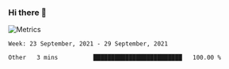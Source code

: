 ### Hi there 👋

![Metrics](https://github.com/radoapx/radoapx/blob/main/github-metrics.svg)

<!--START_SECTION:waka-->
```text
Week: 23 September, 2021 - 29 September, 2021

Other   3 mins          █████████████████████████   100.00 % 
```
<!--END_SECTION:waka-->

<!--
**radoapx/radoapx** is a ✨ _special_ ✨ repository because its `README.md` (this file) appears on your GitHub profile.

Here are some ideas to get you started:

- 🔭 I’m currently working on ...
- 🌱 I’m currently learning ...
- 👯 I’m looking to collaborate on ...
- 🤔 I’m looking for help with ...
- 💬 Ask me about ...
- 📫 How to reach me: ...
- 😄 Pronouns: ...
- ⚡ Fun fact: ...
-->
